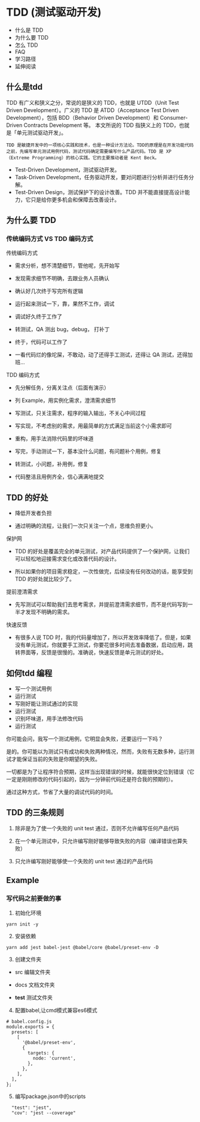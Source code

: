 # TDD (测试驱动开发)

* 什么是 TDD
* 为什么要 TDD
* 怎么 TDD
* FAQ
* 学习路径
* 延伸阅读

## 什么是tdd

TDD 有广义和狭义之分，常说的是狭义的 TDD，也就是 UTDD（Unit Test Driven Development）。广义的 TDD 是 ATDD（Acceptance Test Driven Development），包括 BDD（Behavior Driven Development）和 Consumer-Driven Contracts Development 等。
本文所说的 TDD 指狭义上的 TDD，也就是「单元测试驱动开发」。



    TDD 是敏捷开发中的一项核心实践和技术，也是一种设计方法论。TDD的原理是在开发功能代码之前，先编写单元测试用例代码，测试代码确定需要编写什么产品代码。TDD 是 XP（Extreme Programming）的核心实践。它的主要推动者是 Kent Beck。


* Test-Driven Development，测试驱动开发。
* Task-Driven Development，任务驱动开发，要对问题进行分析并进行任务分解。
* Test-Driven Design，测试保护下的设计改善。TDD 并不能直接提高设计能力，它只是给你更多机会和保障去改善设计。

## 为什么要 TDD

### 传统编码方式 VS TDD 编码方式

传统编码方式

* 需求分析，想不清楚细节，管他呢，先开始写

* 发现需求细节不明确，去跟业务人员确认

* 确认好几次终于写完所有逻辑

* 运行起来测试一下，靠，果然不工作，调试

* 调试好久终于工作了

* 转测试，QA 测出 bug，debug， 打补丁

* 终于，代码可以工作了

* 一看代码烂的像坨屎，不敢动，动了还得手工测试，还得让 QA 测试，还得加班...

TDD 编码方式

* 先分解任务，分离关注点（后面有演示）

* 列 Example，用实例化需求，澄清需求细节

* 写测试，只关注需求，程序的输入输出，不关心中间过程

* 写实现，不考虑别的需求，用最简单的方式满足当前这个小需求即可

* 重构，用手法消除代码里的坏味道

* 写完，手动测试一下，基本没什么问题，有问题补个用例，修复

* 转测试，小问题，补用例，修复

* 代码整洁且用例齐全，信心满满地提交


## TDD 的好处

* 降低开发者负担

* 通过明确的流程，让我们一次只关注一个点，思维负担更小。

保护网

* TDD 的好处是覆盖完全的单元测试，对产品代码提供了一个保护网，让我们可以轻松地迎接需求变化或改善代码的设计。

* 所以如果你的项目需求稳定，一次性做完，后续没有任何改动的话，能享受到 TDD 的好处就比较少了。

提前澄清需求

* 先写测试可以帮助我们去思考需求，并提前澄清需求细节，而不是代码写到一半才发现不明确的需求。

快速反馈

* 有很多人说 TDD 时，我的代码量增加了，所以开发效率降低了。但是，如果没有单元测试，你就要手工测试，你要花很多时间去准备数据，启动应用，跳转界面等，反馈是很慢的。准确说，快速反馈是单元测试的好处。

## 如何tdd 编程

* 写一个测试用例
* 运行测试
* 写刚好能让测试通过的实现
* 运行测试
* 识别坏味道，用手法修改代码
* 运行测试

你可能会问，我写一个测试用例，它明显会失败，还要运行一下吗？

是的。你可能以为测试只有成功和失败两种情况，然而，失败有无数多种，运行测试才能保证当前的失败是你期望的失败。

一切都是为了让程序符合预期，这样当出现错误的时候，就能很快定位到错误（它一定是刚刚修改的代码引起的，因为一分钟前代码还是符合我的预期的）。

通过这种方式，节省了大量的调试代码的时间。

## TDD 的三条规则

1. 除非是为了使一个失败的 unit test 通过，否则不允许编写任何产品代码

2. 在一个单元测试中，只允许编写刚好能够导致失败的内容（编译错误也算失败）

3. 只允许编写刚好能够使一个失败的 unit test 通过的产品代码

## Example

### 写代码之前要做的事

1. 初始化环境

`yarn init -y`

2. 安装依赖

`yarn add jest babel-jest @babel/core @babel/preset-env -D`

3. 创建文件夹

* src 编辑文件夹

* docs 文档文件夹

* __test__ 测试文件夹

4. 配置babel,让cmd模式兼容es6模式

```
# babel.config.js
module.exports = {
  presets: [
    [
      '@babel/preset-env',
      {
        targets: {
          node: 'current',
        },
      },
    ],
  ],
};
```

5. 编写package.json中的scripts

```
  "test": "jest",
  "cov": "jest --coverage"
```
